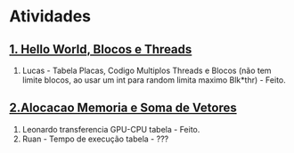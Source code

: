 # Atividades

## [1. Hello World, Blocos e Threads](https://colab.research.google.com/drive/1INsl6NddQSyR-O8I2ivKWB3bmP1T20NN?usp=sharing)

1. Lucas - Tabela Placas, Codigo Multiplos Threads e Blocos (não tem limite blocos, ao usar um int para random limita maximo Blk*thr) - Feito.

## [2.Alocacao Memoria e Soma de Vetores](https://colab.research.google.com/drive/1R_DOeVF2_N_Fjrry-cK7WVifVw3a37xE?usp=sharing#scrollTo=bhp-cmJnyI1c)

1. Leonardo transferencia GPU-CPU tabela - Feito. 
1. Ruan - Tempo de execução tabela - ???
